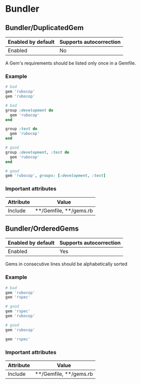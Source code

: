 # Bundler

## Bundler/DuplicatedGem

Enabled by default | Supports autocorrection
--- | ---
Enabled | No

A Gem's requirements should be listed only once in a Gemfile.

### Example

```ruby
# bad
gem 'rubocop'
gem 'rubocop'

# bad
group :development do
  gem 'rubocop'
end

group :test do
  gem 'rubocop'
end

# good
group :development, :test do
  gem 'rubocop'
end

# good
gem 'rubocop', groups: [:development, :test]
```

### Important attributes

Attribute | Value
--- | ---
Include | \*\*/Gemfile, \*\*/gems.rb


## Bundler/OrderedGems

Enabled by default | Supports autocorrection
--- | ---
Enabled | Yes

Gems in consecutive lines should be alphabetically sorted

### Example

```ruby
# bad
gem 'rubocop'
gem 'rspec'

# good
gem 'rspec'
gem 'rubocop'

# good
gem 'rubocop'

gem 'rspec'
```

### Important attributes

Attribute | Value
--- | ---
Include | \*\*/Gemfile, \*\*/gems.rb

